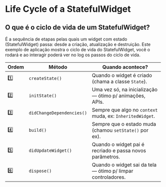 # Life Cycle of a StatefulWidget

## O que é o ciclo de vida de um StatefulWidget?

É a sequência de etapas pelas quais um widget com estado (StatefulWidget) passa: desde a criação, atualização e destruição.
Este exemplo de aplicação mostra o ciclo de vida do StatefulWidget, você o rodará e ao interagir poderá ver no log os passos do ciclo de vida.

| Ordem | Método                    | Quando acontece?                                             |
| ----- | ------------------------- | ------------------------------------------------------------ |
| 1️⃣   | `createState()`           | Quando o widget é criado (chama a classe `State`).           |
| 2️⃣   | `initState()`             | Uma vez só, na inicialização — ótimo p/ animações, APIs.     |
| 3️⃣   | `didChangeDependencies()` | Sempre que algo no `context` muda, ex: `InheritedWidget`.    |
| 4️⃣   | `build()`                 | Sempre que o estado muda (chamou `setState()` por ex).       |
| 5️⃣   | `didUpdateWidget()`       | Quando o widget pai é recriado e passa novos parâmetros.     |
| 6️⃣   | `dispose()`               | Quando o widget sai da tela — ótimo p/ limpar controladores. |
